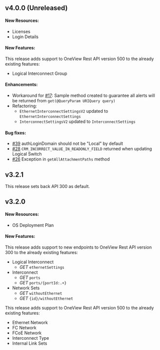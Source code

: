 ## v4.0.0 (Unreleased)

#### New Resources:
  - Licenses
  - Login Details

#### New Features:
This release adds support to OneView Rest API version 500 to the already existing features:
  - Logical Interconnect Group

#### Enhancements:
- Workaround for [#17](https://github.com/HewlettPackard/oneview-sdk-java/issues/17): Sample method created to guarantee all alerts will be returned from `get(@QueryParam URIQuery query)`
- Refactoring:
  - `EthernetInterconnectSettingsV2` updated to `EthernetInterconnectSettings`
  - `InterconnectSettingsV2` updated to `InterconnectSettings`


#### Bug fixes:
- [#39](https://github.com/HewlettPackard/oneview-sdk-java/issues/39) authLoginDomain should not be "Local" by default
- [#28](https://github.com/HewlettPackard/oneview-sdk-java/issues/28) `CRM_INCORRECT_VALUE_IN_READONLY_FIELD` returned when updating Logical Switch
- [#26](https://github.com/HewlettPackard/oneview-sdk-java/issues/26) Exception in `getAllAttachmentPaths` method

## v3.2.1
This release sets back API 300 as default.

## v3.2.0

#### New Resources:
  - OS Deployment Plan
  
#### New Features:
This release adds support to new endpoints to OneView Rest API version 300 to the already existing features:
  - Logical Interconnect
    - _GET_ `ethernetSettings`
  - Interconnect
    - _GET_ `ports`
    - _GET_ `ports/{portId:.+}`
  - Network Sets
    - _GET_ `withoutEthernet`
    - _GET_ `{id}/withoutEthernet`

This release adds support to OneView Rest API version 500 to the already existing features:
  - Ethernet Network
  - FC Network
  - FCoE Network
  - Interconnect Type
  - Internal Link Sets
  
